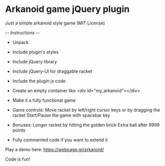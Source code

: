 # Arkanoid game jQuery plugin 

Just a simple arkanoid style game (MIT License)

-- Instructions -- 

- Unpack  

- Include plugin's styles
<link rel="stylesheet" href="css/arkanoid.css" type="text/css">


- Include jQuery library
<script type="text/javascript" src="http://ajax.googleapis.com/ajax/libs/jquery/1.8/jquery.js"></script>


- Include jQuery-UI for draggable racket
<script type="text/javascript" src="js/jquery-ui.min.js"></script>


- Include the plugin js code
<script type="text/javascript" src="js/arkanoid.js"></script>


- Create an empty container like &#x3C;div id=&#x22;my_arkanoid&#x22;&#x3E;&#x3C;/div&#x3E;

- Make it a fully functional game
<script type="text/javascript">
	$(document).ready(function () {
		$('#my_arkanoid').arkanoid();
	});
</script>

- Game controls: 
Move racket by left/right cursor keys or by dragging the racket
Start/Pause the game with spacebar key

- Bonuses:
Longer racket by hitting the golden brick
Extra ball after 9999 points

- Fully commented code if you want to extend it

Play a demo here:
https://webpage.gr/arkanoid/

Code is fun!  
